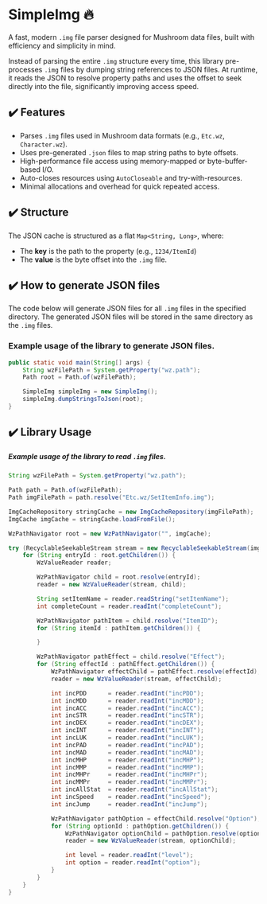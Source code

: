 # SimpleImg :fire:

A fast, modern `.img` file parser designed for Mushroom data files, built with efficiency and simplicity in mind.

Instead of parsing the entire `.img` structure every time, this library pre-processes `.img` files by dumping string references to JSON files. At runtime, it reads the JSON to resolve property paths and uses the offset to seek directly into the file, significantly improving access speed.

## :heavy_check_mark: Features

- Parses `.img` files used in Mushroom data formats (e.g., `Etc.wz`, `Character.wz`).
- Uses pre-generated `.json` files to map string paths to byte offsets.
- High-performance file access using memory-mapped or byte-buffer-based I/O.
- Auto-closes resources using `AutoCloseable` and try-with-resources.
- Minimal allocations and overhead for quick repeated access.

## :heavy_check_mark: Structure

The JSON cache is structured as a flat `Map<String, Long>`, where:
- The **key** is the path to the property (e.g., `1234/ItemId`)
- The **value** is the byte offset into the `.img` file.

## :heavy_check_mark: How to generate JSON files
The code below will generate JSON files for all `.img` files in the specified directory. The generated JSON files will be stored in the same directory as the `.img` files.

### Example usage of the library to generate JSON files.

```java
public static void main(String[] args) {
    String wzFilePath = System.getProperty("wz.path");
    Path root = Path.of(wzFilePath);

    SimpleImg simpleImg = new SimpleImg();
    simpleImg.dumpStringsToJson(root);
}
```

## :heavy_check_mark: Library Usage
##### Example usage of the library to read `.img` files.
```java
String wzFilePath = System.getProperty("wz.path");

Path path = Path.of(wzFilePath);
Path imgFilePath = path.resolve("Etc.wz/SetItemInfo.img");

ImgCacheRepository stringCache = new ImgCacheRepository(imgFilePath);
ImgCache imgCache = stringCache.loadFromFile();

WzPathNavigator root = new WzPathNavigator("", imgCache);

try (RecyclableSeekableStream stream = new RecyclableSeekableStream(imgFilePath)) {
    for (String entryId : root.getChildren()) {
        WzValueReader reader;

        WzPathNavigator child = root.resolve(entryId);
        reader = new WzValueReader(stream, child);

        String setItemName = reader.readString("setItemName");
        int completeCount = reader.readInt("completeCount");

        WzPathNavigator pathItem = child.resolve("ItemID");
        for (String itemId : pathItem.getChildren()) {

        }

        WzPathNavigator pathEffect = child.resolve("Effect");
        for (String effectId : pathEffect.getChildren()) {
            WzPathNavigator effectChild = pathEffect.resolve(effectId);
            reader = new WzValueReader(stream, effectChild);

            int incPDD      = reader.readInt("incPDD");
            int incMDD      = reader.readInt("incMDD");
            int incACC      = reader.readInt("incACC");
            int incSTR      = reader.readInt("incSTR");
            int incDEX      = reader.readInt("incDEX");
            int incINT      = reader.readInt("incINT");
            int incLUK      = reader.readInt("incLUK");
            int incPAD      = reader.readInt("incPAD");
            int incMAD      = reader.readInt("incMAD");
            int incMHP      = reader.readInt("incMHP");
            int incMMP      = reader.readInt("incMMP");
            int incMHPr     = reader.readInt("incMHPr");
            int incMMPr     = reader.readInt("incMMPr");
            int incAllStat  = reader.readInt("incAllStat");
            int incSpeed    = reader.readInt("incSpeed");
            int incJump     = reader.readInt("incJump");

            WzPathNavigator pathOption = effectChild.resolve("Option");
            for (String optionId : pathOption.getChildren()) {
                WzPathNavigator optionChild = pathOption.resolve(optionId);
                reader = new WzValueReader(stream, optionChild);

                int level = reader.readInt("level");
                int option = reader.readInt("option");
            }
        }
    }
}
```
